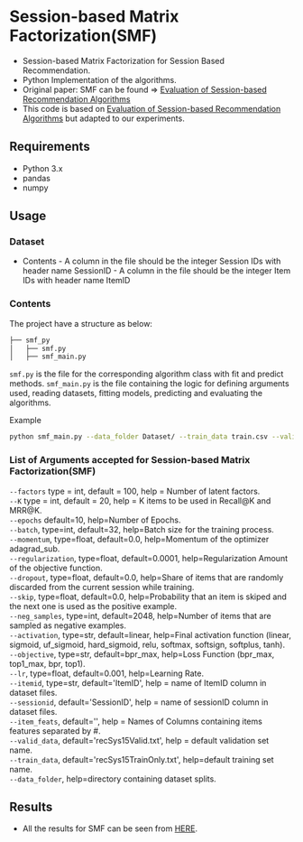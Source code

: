 # Session-based Matrix Factorization(SMF)
- Session-based Matrix Factorization for Session Based Recommendation.
- Python Implementation of the algorithms.
- Original paper: SMF can be found => [Evaluation of Session-based Recommendation Algorithms](https://arxiv.org/pdf/1803.09587.pdf)
- This code is based on [Evaluation of Session-based Recommendation Algorithms](https://www.dropbox.com/sh/dbzmtq4zhzbj5o9/AACldzQWbw-igKjcPTBI6ZPAa?dl=0) but adapted to our experiments.

## Requirements
- Python 3.x
- pandas
- numpy

## Usage

### Dataset
- Contents
        - A column in the file should be the integer Session IDs with header name SessionID
        - A column in the file should be the integer Item IDs with header name ItemID
        
### Contents
The project have a structure as below:

```bash
├── smf_py
│   ├── smf.py
│   ├── smf_main.py
```
`smf.py` is the file for the corresponding algorithm class with fit and predict methods.
`smf_main.py` is the file containing the logic for defining arguments used, reading datasets, fitting models, predicting and evaluating the algorithms.

Example
```bash
python smf_main.py --data_folder Dataset/ --train_data train.csv --valid_data valid.csv --K 20  --itemid ItemID --sessionid sessionID
```

### List of Arguments accepted for Session-based Matrix Factorization(SMF)
```--factors``` type = int, default = 100, help = Number of latent factors. <br>
```--K``` type = int, default = 20, help = K items to be used in Recall@K and MRR@K. <br>
```--epochs``` default=10, help=Number of Epochs. <br>
```--batch```, type=int, default=32, help=Batch size for the training process. <br>
```--momentum```, type=float, default=0.0, help=Momentum of the optimizer adagrad_sub. <br>
```--regularization```, type=float, default=0.0001, help=Regularization Amount of the objective function. <br>
```--dropout```, type=float, default=0.0, help=Share of items that are randomly discarded from the current session while training. <br>
```--skip```, type=float, default=0.0, help=Probability that an item is skiped and the next one is used as the positive example. <br>
```--neg_samples```, type=int, default=2048, help=Number of items that are sampled as negative examples. <br>
```--activation```, type=str, default=linear, help=Final activation function (linear, sigmoid, uf_sigmoid, hard_sigmoid, relu, softmax, softsign, softplus, tanh). <br>
```--objective```, type=str, default=bpr_max, help=Loss Function (bpr_max, top1_max, bpr, top1). <br>
```--lr```, type=float, default=0.001, help=Learning Rate. <br>
```--itemid```, type=str, default='ItemID', help = name of ItemID column in dataset files. <br>
```--sessionid```, default='SessionID', help = name of sessionID column in dataset files. <br>
```--item_feats```, default='', help = Names of Columns containing items features separated by #. <br>
```--valid_data```, default='recSys15Valid.txt', help = default validation set name. <br>
```--train_data```, default='recSys15TrainOnly.txt', help=default training set name. <br>
```--data_folder```, help=directory containing dataset splits. 



## Results

- All the results for SMF can be seen from [HERE](https://github.com/mmaher22/iCV-SBR/blob/master/Results/SMF.pdf).

